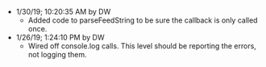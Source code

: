 * 1/30/19; 10:20:35 AM by DW
   * Added code to parseFeedString to be sure the callback is only called once.  
* 1/26/19; 1:24:10 PM by DW
   * Wired off console.log calls. This level should be reporting the errors, not logging them. 
